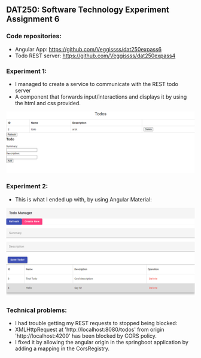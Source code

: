 ## DAT250: Software Technology Experiment Assignment 6

### Code repositories: 
* Angular App: https://github.com/Veggissss/dat250expass6
* Todo REST server: https://github.com/Veggissss/dat250expass4

### Experiment 1:
* I managed to create a service to communicate with the REST todo server
* A component that forwards input/interactions and displays it by using the html and css provided.

![angular1.png](Images/angular1.png)


### Experiment 2:
* This is what I ended up with, by using Angular Material:

![angular2.png](Images/angular2.png)

### Technical problems:
* I had trouble getting my REST requests to stopped being blocked:
* XMLHttpRequest at 'http://localhost:8080/todos' from origin 'http://localhost:4200' has been blocked by CORS policy.
* I fixed it by allowing the angular origin in the springboot application by adding a mapping in the CorsRegistry. 
